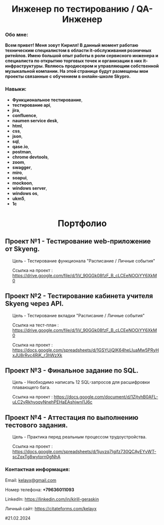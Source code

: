 
<center><h1>Инженер по тестированию / QA-Инженер</h1></center>




<h3><b>Обо мне:</b></h3>

<b>Всем  привет! Меня зовут Кирилл! В данный момент работаю техническим специалистом в области it-обслуживания розничных ритейлов. Имею большой опыт работы в роли сервисного инженера и специалиста по открытию торговых точек и организации в них it-инфраструктуры. 
Являюсь продюсером и управляющим собственной музыкальной компании. На этой странице будут размещены мои проекты связанные с обучением в онлайн-школе Skypro.</b>



<h3><b>Навыки:</b></h3>

- <b>Функциональное тестирование</b>,
- <b>тестирование api</b>,
- <b>jira</b>,
- <b>confluence</b>,
- <b>naumen service desk</b>,
- <b>html</b>,
- <b>css</b>,
- <b>json</b>,
- <b>sql</b>,
- <b>qase.io</b>,
- <b>postman</b>,
- <b>chrome devtools</b>,
- <b>zoom</b>,
- <b>swagger</b>,
- <b>miro</b>,
- <b>soapui</b>,
- <b>mockoon</b>,
- <b>windows server</b>,
- <b>windows os</b>,
- <b>ukm5</b>,
- <b>1c</b>


<center><h1>Портфолио</h1></center>


<p><h2>Проект №1 - Тестирование web-приложение от Skyeng.</h2></p>

<ol>Цель - Тестирование функционала "Расписание / Личные события"

Ссылка на проект : https://drive.google.com/file/d/1iV_90GGk08fzF_B_cLCEeNOOiYY6XkM0</ol>



<p><h2>Проект №2 - Тестирование кабинета учителя Skyeng через API.</h2></p>

<ol>Цель - Тестирование вкладки "Расписание / Личные события"

Ссылка на тест-план : https://drive.google.com/file/d/1iV_90GGk08fzF_B_cLCEeNOOiYY6XkM0

Ссылка на проект : https://docs.google.com/spreadsheets/d/1GSYUjQIK64heLIuaMw5PRyHxJU8rRvc4RjK_r3hWzXk</ol>



<p><h2>Проект №3 - Финальное задание по SQL.</h2></p>

<ol>Цель - Необходимо написать 12 SQL-запросов для расшифровки плавающего бага.

Ссылка на проект : https://docs.google.com/document/d/1ZjtyhB0AFL-uLC2yRkhyoqyNnehPEHaEAshjwnl1J6c</ol>



<p><h2>Проект №4 - Аттестация по выполнению тестового задания.</h2></p>

<ol>Цель - Практика перед реальным процессом трудоустройства.

Ссылка на проект : https://docs.google.com/spreadsheets/d/1juvzq7Igjfz730QCAyEYvWT-scZqxTg8wytorn0gNhA</ol>






<h3><b>Контактная информация:</b></h3>

Email: kelayx@gmail.com

Номер телефона: <b>+79636011093</b>

LinkedIn: https://linkedin.com/in/kirill-geraskin

Личный сайт: https://citateforms.com/kelayx

#21.02.2024